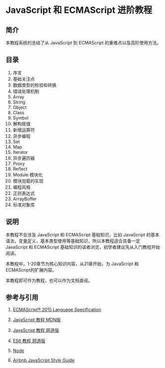# JavaScript 和 ECMAScript 进阶教程



## 简介

本教程系统的总结了从 JavaScript 到 ECMAScript 的重难点以及高阶使用方法。



## 目录

1. 序言
2. 基础关注点
3. 数据类型的检验和转换
4. 错误处理机制
5. Array
6. String
7. Object
8. Class
9. Symbol
10. 解构赋值
11. 新增运算符
12. 异步编程
13. Set
14. Map
15. Iterator
16. 异步遍历器
17. Proxy
18. Reflect
19. Module 模块化
20. 模块加载的实现
21. 编程风格
22. 正则表达式
23. ArrayBuffer
24. 标准对象库



## 说明

本教程不会涉及 JavaScript 和 ECMAScript 基础知识，比如 JavaScript 的基本语法，变量定义，基本类型使用等基础知识，所以本教程适合具备一定 JavaScript 和 ECMAScript 基础知识的读者浏览，初学者建议先从入门教程开始阅读。

本教程中，1-20章节为核心知识内容，从21章开始，为 JavaScript 和 ECMAScript的扩展内容。

本教程即可作为教程，也可以作为文档查阅。



## 参考与引用

1. [ECMAScript® 2015 Language Specification](https://262.ecma-international.org/6.0/)

2. [JavaScript 教程 MDN版](https://developer.mozilla.org/zh-CN/docs/Web/JavaScript)

3. [JavaScript 教程 网道版](https://wangdoc.com/javascript/)

4. [ES6 教程 网道版](https://wangdoc.com/es6/index.html)

5. [Node](https://nodejs.org/en/docs/)

6. [Airbnb JavaScript Style Guide](https://github.com/airbnb/javascript)

     

